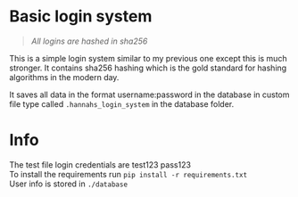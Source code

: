 # Basic login system
> *All logins are hashed in sha256*

This is a simple login system similar to my previous one except this is much stronger.
It contains sha256 hashing which is the gold standard for hashing algorithms in the 
modern day.

It saves all data in the format username:password in the database in custom file type
called ```.hannahs_login_system``` in the database folder.


# Info
The test file login credentials are test123 pass123\
To install the requirements run ```pip install -r requirements.txt```\
User info is stored in ```./database```
